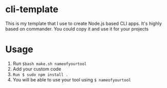 # cli-template
This is my template that I use to create Node.js based CLI apps. It's highly based on commander. You could copy it and use it  for your projects


# Usage

1. Run `$bash make.sh nameofyourtool`
2. Add your custom code
3. `Run $ sudo npm install . `
4. You will be able to use your tool using `$ nameofyourtool`

